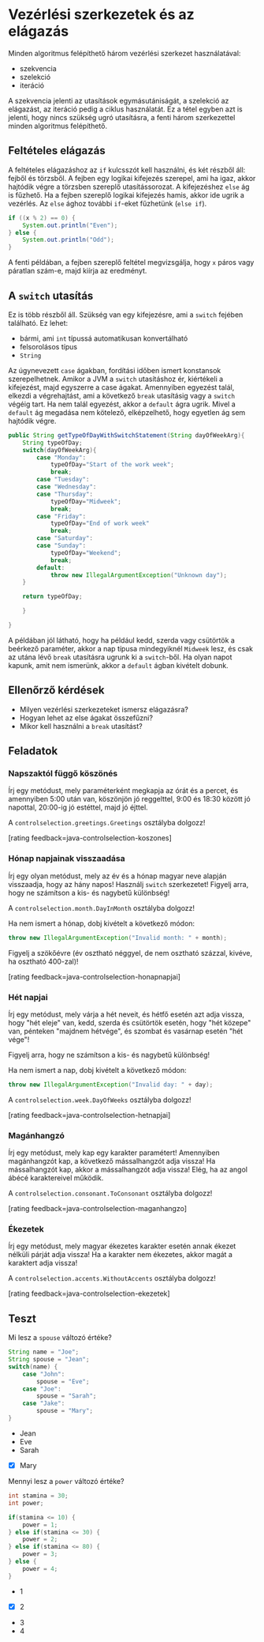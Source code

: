 # Vezérlési szerkezetek és az elágazás

Minden algoritmus felépíthető három vezérlési szerkezet használatával:

* szekvencia
* szelekció
* iteráció

A szekvencia jelenti az utasítások egymásutániságát, a szelekció az elágazást, 
az iteráció pedig a ciklus használatát. Ez a tétel egyben azt is jelenti, hogy 
nincs szükség ugró utasításra, a fenti három szerkezettel minden algoritmus 
felépíthető.

## Feltételes elágazás

A feltételes elágazáshoz az `if` kulcsszót kell használni, és két részből áll: 
fejből és törzsből. A fejben egy logikai kifejezés szerepel, ami ha igaz, akkor 
hajtódik végre a törzsben szereplő utasítássorozat. A kifejezéshez `else` ág is 
fűzhető. Ha a fejben szereplő logikai kifejezés hamis, akkor ide ugrik a vezérlés. 
Az `else` ághoz további `if`-eket fűzhetünk (`else if`).

```java
if ((x % 2) == 0) {
    System.out.println("Even");
} else {
    System.out.println("Odd");
}

```

A fenti példában, a fejben szereplő feltétel megvizsgálja, hogy `x` páros vagy páratlan 
szám-e, majd kiírja az eredményt.

## A `switch` utasítás

Ez is több részből áll. Szükség van egy kifejezésre, ami a `switch` fejében található. 
Ez lehet:

* bármi, ami `int` típussá automatikusan konvertálható
* felsorolásos típus
* `String`

Az úgynevezett `case` ágakban, fordítási időben ismert konstansok szerepelhetnek. 
Amikor a JVM a `switch` utasításhoz ér, kiértékeli a kifejezést, majd egyszerre 
a case ágakat. Amennyiben egyezést talál, elkezdi a végrehajtást, ami a 
következő `break` utasításig vagy a `switch` végéig tart. Ha nem talál egyezést, akkor 
a `default` ágra ugrik. Mivel a `default` ág megadása nem kötelező, elképzelhető, hogy 
egyetlen ág sem hajtódik végre.

```java
public String getTypeOfDayWithSwitchStatement(String dayOfWeekArg){
    String typeOfDay;
    switch(dayOfWeekArg){
        case "Monday":
            typeOfDay="Start of the work week";
            break;
        case "Tuesday":
        case "Wednesday":
        case "Thursday":
            typeOfDay="Midweek";
            break;
        case "Friday":
            typeOfDay="End of work week"
            break;
        case "Saturday":
        case "Sunday":
            typeOfDay="Weekend";
            break;
        default:
            throw new IllegalArgumentException("Unknown day");
    }

    return typeOfDay;

    }

}
```

A példában jól látható, hogy ha például kedd, szerda vagy csütörtök a beérkező paraméter, 
akkor a nap típusa mindegyiknél `Midweek` lesz, és csak az utána lévő `break` utasításra 
ugrunk ki a `switch`-ből. Ha olyan napot kapunk, amit nem ismerünk, akkor a `default` ágban kivételt dobunk.

## Ellenőrző kérdések

* Milyen vezérlési szerkezeteket ismersz elágazásra?
* Hogyan lehet az else ágakat összefűzni?
* Mikor kell használni a `break` utasítást?

## Feladatok

### Napszaktól függő köszönés

Írj egy metódust, mely paraméterként megkapja az órát és a percet, és amennyiben
 5:00 után van, köszönjön jó reggelttel, 9:00 és 18:30 között jó napottal, 20:00-ig jó estéttel,
 majd jó éjttel.

A `controlselection.greetings.Greetings` osztályba dolgozz!

[rating feedback=java-controlselection-koszones]

### Hónap napjainak visszaadása

Írj egy olyan metódust, mely az év és a hónap magyar neve alapján visszaadja, hogy
az hány napos! Használj `switch` szerkezetet! Figyelj arra, hogy ne számítson a kis- és
nagybetű különbség!

A `controlselection.month.DayInMonth` osztályba dolgozz!

Ha nem ismert a hónap, dobj kivételt a következő módon:

```java
throw new IllegalArgumentException("Invalid month: " + month);
```

Figyelj a szökőévre (év osztható néggyel, de nem osztható százzal, kivéve, ha
osztható 400-zal)!

[rating feedback=java-controlselection-honapnapjai]

### Hét napjai

Írj egy metódust, mely várja a hét neveit, és hétfő esetén azt adja vissza,
hogy "hét eleje" van, kedd, szerda és csütörtök esetén, hogy "hét közepe" van,
pénteken "majdnem hétvége", és szombat és vasárnap esetén "hét vége"!

Figyelj arra, hogy ne számítson a kis- és nagybetű különbség!

Ha nem ismert a nap, dobj kivételt a következő módon:

```java
throw new IllegalArgumentException("Invalid day: " + day);
```

A `controlselection.week.DayOfWeeks` osztályba dolgozz!

[rating feedback=java-controlselection-hetnapjai]

### Magánhangzó

Írj egy metódust, mely kap egy karakter paramétert! Amennyiben magánhangzót
kap, a következő mássalhangzót adja vissza! Ha mássalhangzót kap, akkor
a mássalhangzót adja vissza! Elég, ha az angol ábécé karaktereivel
működik.

A `controlselection.consonant.ToConsonant` osztályba dolgozz!

[rating feedback=java-controlselection-maganhangzo]

### Ékezetek

Írj egy metódust, mely magyar ékezetes karakter esetén annak ékezet nélküli párját
 adja vissza! Ha a karakter nem ékezetes, akkor magát a karaktert adja vissza!

A `controlselection.accents.WithoutAccents` osztályba dolgozz!

[rating feedback=java-controlselection-ekezetek]

## Teszt

Mi lesz a `spouse` változó értéke?

```java
String name = "Joe";
String spouse = "Jean";
switch(name) {
    case "John":
        spouse = "Eve";
    case "Joe":
        spouse = "Sarah";
    case "Jake":
        spouse = "Mary";
}
```

* Jean
* Eve
* Sarah
* [x] Mary

Mennyi lesz a `power` változó értéke?

```java
int stamina = 30;
int power;

if(stamina <= 10) {
    power = 1;
} else if(stamina <= 30) {
    power = 2;
} else if(stamina <= 80) {
    power = 3;
} else {
    power = 4;
}
```

* 1
* [x] 2
* 3
* 4
